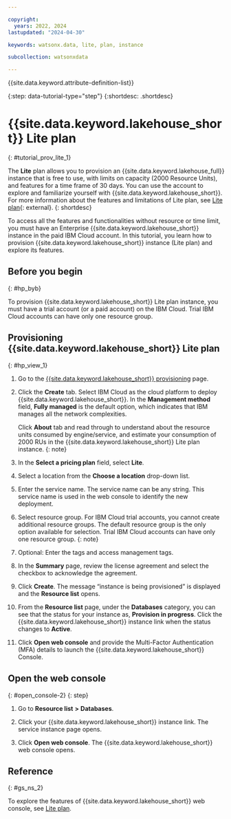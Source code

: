 ```yaml
---

copyright:
  years: 2022, 2024
lastupdated: "2024-04-30"

keywords: watsonx.data, lite, plan, instance

subcollection: watsonxdata

---
```



{{site.data.keyword.attribute-definition-list}}


{:step: data-tutorial-type="step"}
{:shortdesc: .shortdesc}


# {{site.data.keyword.lakehouse_short}} Lite plan
{: #tutorial_prov_lite_1}


The **Lite** plan allows you to provision an {{site.data.keyword.lakehouse_full}} instance that is free to use, with limits on capacity (2000 Resource Units), and features for a time frame of 30 days. You can use the account to explore and familiarize yourself with {{site.data.keyword.lakehouse_short}}. For more information about the features and limitations of Lite plan, see [Lite plan](watsonxdata?topic=watsonxdata-pricing-plans-1#limitations-lite){: external}.
{: shortdesc}

To access all the features and functionalities without resource or time limit, you must have an Enterprise {{site.data.keyword.lakehouse_short}} instance in the paid IBM Cloud account.
In this tutorial, you learn how to provision {{site.data.keyword.lakehouse_short}} instance (Lite plan) and explore its features.


<!-- ## Lite plan features and limitations
{: #tut_lite_pln}


* Enables provisioning of a single lite plan instance per account.
* Lite plan provides a free usage limit of 2000 Resource Units (RUs)(monitored on the **Billing and usage** page of IBM Cloud) or a time frame of 30 days. Your license expires on reaching either the cap limit of 2000 Resource Units or exceeding the trial period of 30 days.

    When the lite plan license expires, the instance becomes inactive and resources are spun down. You can delete the instance from the resource group or IBM cloud resource collection removes it after a period of 40 days.
    {: note}

* With the lite plan instance, you can create one starter Presto group which consists of 1 worker and 1 coordinator (x RUs per hour), or one starter (1.25 RUs per hour) size Milvus service, or both.
* Engine scaling functionality is not available in the lite plan.
* The Quick start path is simplified in the lite plan. For more information, see [Getting started](#hp_start).
* The **Billing and usage** facilitates monitoring of resource usage. -->

<!--
## Objective
{: #tut_lite_obj}

* Provisioning {{site.data.keyword.lakehouse_short}} instance (lite plan)
* Loading data
* Querying data

![Workflow diagram](images/lite_userjourney.svg){: caption="Figure 1. User journey" caption-side="bottom"} -->

## Before you begin
{: #hp_byb}

To provision {{site.data.keyword.lakehouse_short}} Lite plan instance, you must have a trial account (or a paid account) on the IBM Cloud.
Trial IBM Cloud accounts can have only one resource group.


## Provisioning {{site.data.keyword.lakehouse_short}} Lite plan
{: #hp_view_1}



1. Go to the [{{site.data.keyword.lakehouse_short}} provisioning](https://cloud.ibm.com/watsonxdata) page.

1. Click the **Create** tab. Select IBM Cloud as the cloud platform to deploy {{site.data.keyword.lakehouse_short}}. In the **Management method** field, **Fully managed** is the default option, which indicates that IBM manages all the network complexities.

   Click **About** tab and read through to understand about the resource units consumed by engine/service, and estimate your consumption of 2000 RUs in the {{site.data.keyword.lakehouse_short}} Lite plan instance.
   {: note}

1. In the **Select a pricing plan** field, select **Lite**.

1. Select a location from the **Choose a location** drop-down list.

1. Enter the service name. The service name can be any string. This service name is used in the web console to identify the new deployment.

1. Select resource group. For IBM Cloud trial accounts, you cannot create additional resource groups. The default resource group is the only option available for selection.
    Trial IBM Cloud accounts can have only one resource group.
    {: note}

1. Optional: Enter the tags and access management tags.

1. In the **Summary** page, review the license agreement and select the checkbox to acknowledge the agreement.

1. Click **Create**. The message “instance is being provisioned” is displayed and the **Resource list** opens.

1. From the **Resource list** page, under the **Databases** category, you can see that the status for your instance as, **Provision in progress**. Click the {{site.data.keyword.lakehouse_short}} instance link when the status changes to **Active**.

1. Click **Open web console** and provide the Multi-Factor Authentication (MFA) details to launch the {{site.data.keyword.lakehouse_short}} Console.

<!-- 1. Log in to the console with your IBMid and password. The {{site.data.keyword.lakehouse_short}} web console opens. -->

## Open the web console
{: #open_console-2}
{: step}

1. Go to **Resource list** **>** **Databases**.

2. Click your {{site.data.keyword.lakehouse_short}} instance link. The service instance page opens.

3. Click **Open web console**. The {{site.data.keyword.lakehouse_short}} web console opens.

## Reference
{: #gs_ns_2}

To explore the features of {{site.data.keyword.lakehouse_short}} web console, see [Lite plan](watsonxdata?topic=watsonxdata-tutorial_hp_intro).
